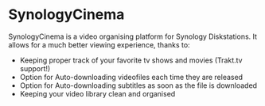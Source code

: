 SynologyCinema
==============
SynologyCinema is a video organising platform for Synology Diskstations. It allows for a much better viewing experience, thanks to:

- Keeping proper track of your favorite tv shows and movies (Trakt.tv support!)
- Option for Auto-downloading videofiles each time they are released
- Option for Auto-downloading subtitles as soon as the file is downloaded
- Keeping your video library clean and organised
